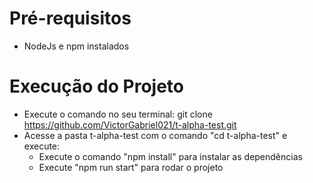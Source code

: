 # Pré-requisitos
- NodeJs e npm instalados

# Execução do Projeto
- Execute o comando no seu terminal: git clone https://github.com/VictorGabriel021/t-alpha-test.git
- Acesse a pasta t-alpha-test com o comando "cd t-alpha-test" e execute:
  - Execute o comando "npm install" para instalar as dependências
  - Execute "npm run start" para rodar o projeto
